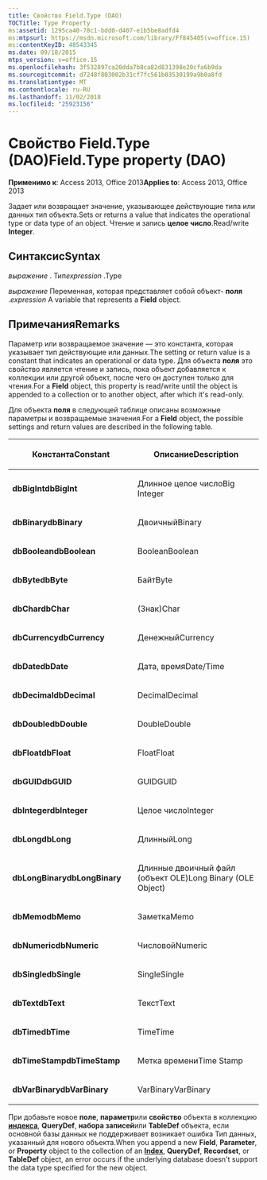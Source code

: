 ```yaml
---
title: Свойство Field.Type (DAO)
TOCTitle: Type Property
ms:assetid: 1295ca40-78c1-bdd0-d407-e1b5be8adfd4
ms:mtpsurl: https://msdn.microsoft.com/library/Ff845405(v=office.15)
ms:contentKeyID: 48543345
ms.date: 09/18/2015
mtps_version: v=office.15
ms.openlocfilehash: 3f532897ca20dda7b8ca82d831398e20cfa6b9da
ms.sourcegitcommit: d7248f803002b31cf7fc561b03530199a9b0a8fd
ms.translationtype: MT
ms.contentlocale: ru-RU
ms.lasthandoff: 11/02/2018
ms.locfileid: "25923156"
---
```

# <a name="fieldtype-property-dao"></a><span data-ttu-id="2d635-102">Свойство Field.Type (DAO)</span><span class="sxs-lookup"><span data-stu-id="2d635-102">Field.Type property (DAO)</span></span>


<span data-ttu-id="2d635-103">**Применимо к**: Access 2013, Office 2013</span><span class="sxs-lookup"><span data-stu-id="2d635-103">**Applies to**: Access 2013, Office 2013</span></span>

<span data-ttu-id="2d635-104">Задает или возвращает значение, указывающее действующие типа или данных тип объекта.</span><span class="sxs-lookup"><span data-stu-id="2d635-104">Sets or returns a value that indicates the operational type or data type of an object.</span></span> <span data-ttu-id="2d635-105">Чтение и запись **целое число**.</span><span class="sxs-lookup"><span data-stu-id="2d635-105">Read/write **Integer**.</span></span>

## <a name="syntax"></a><span data-ttu-id="2d635-106">Синтаксис</span><span class="sxs-lookup"><span data-stu-id="2d635-106">Syntax</span></span>

<span data-ttu-id="2d635-107">*выражение* . Тип</span><span class="sxs-lookup"><span data-stu-id="2d635-107">*expression* .Type</span></span>

<span data-ttu-id="2d635-108">*выражение* Переменная, которая представляет собой объект- **поля** .</span><span class="sxs-lookup"><span data-stu-id="2d635-108">*expression* A variable that represents a **Field** object.</span></span>

## <a name="remarks"></a><span data-ttu-id="2d635-109">Примечания</span><span class="sxs-lookup"><span data-stu-id="2d635-109">Remarks</span></span>

<span data-ttu-id="2d635-110">Параметр или возвращаемое значение — это константа, которая указывает тип действующие или данных.</span><span class="sxs-lookup"><span data-stu-id="2d635-110">The setting or return value is a constant that indicates an operational or data type.</span></span> <span data-ttu-id="2d635-111">Для объекта **поля** это свойство является чтение и запись, пока объект добавляется к коллекции или другой объект, после чего он доступен только для чтения.</span><span class="sxs-lookup"><span data-stu-id="2d635-111">For a **Field** object, this property is read/write until the object is appended to a collection or to another object, after which it's read-only.</span></span>

<span data-ttu-id="2d635-112">Для объекта **поля** в следующей таблице описаны возможные параметры и возвращаемые значения.</span><span class="sxs-lookup"><span data-stu-id="2d635-112">For a **Field** object, the possible settings and return values are described in the following table.</span></span>

<table>
<colgroup>
<col style="width: 50%" />
<col style="width: 50%" />
</colgroup>
<thead>
<tr class="header">
<th><p><span data-ttu-id="2d635-113">Константа</span><span class="sxs-lookup"><span data-stu-id="2d635-113">Constant</span></span></p></th>
<th><p><span data-ttu-id="2d635-114">Описание</span><span class="sxs-lookup"><span data-stu-id="2d635-114">Description</span></span></p></th>
</tr>
</thead>
<tbody>
<tr class="odd">
<td><p><span data-ttu-id="2d635-115"><strong>dbBigInt</strong></span><span class="sxs-lookup"><span data-stu-id="2d635-115"><strong>dbBigInt</strong></span></span></p></td>
<td><p><span data-ttu-id="2d635-116">Длинное целое число</span><span class="sxs-lookup"><span data-stu-id="2d635-116">Big Integer</span></span></p></td>
</tr>
<tr class="even">
<td><p><span data-ttu-id="2d635-117"><strong>dbBinary</strong></span><span class="sxs-lookup"><span data-stu-id="2d635-117"><strong>dbBinary</strong></span></span></p></td>
<td><p><span data-ttu-id="2d635-118">Двоичный</span><span class="sxs-lookup"><span data-stu-id="2d635-118">Binary</span></span></p></td>
</tr>
<tr class="odd">
<td><p><span data-ttu-id="2d635-119"><strong>dbBoolean</strong></span><span class="sxs-lookup"><span data-stu-id="2d635-119"><strong>dbBoolean</strong></span></span></p></td>
<td><p><span data-ttu-id="2d635-120">Boolean</span><span class="sxs-lookup"><span data-stu-id="2d635-120">Boolean</span></span></p></td>
</tr>
<tr class="even">
<td><p><span data-ttu-id="2d635-121"><strong>dbByte</strong></span><span class="sxs-lookup"><span data-stu-id="2d635-121"><strong>dbByte</strong></span></span></p></td>
<td><p><span data-ttu-id="2d635-122">Байт</span><span class="sxs-lookup"><span data-stu-id="2d635-122">Byte</span></span></p></td>
</tr>
<tr class="odd">
<td><p><span data-ttu-id="2d635-123"><strong>dbChar</strong></span><span class="sxs-lookup"><span data-stu-id="2d635-123"><strong>dbChar</strong></span></span></p></td>
<td><p><span data-ttu-id="2d635-124">(Знак)</span><span class="sxs-lookup"><span data-stu-id="2d635-124">Char</span></span></p></td>
</tr>
<tr class="even">
<td><p><span data-ttu-id="2d635-125"><strong>dbCurrency</strong></span><span class="sxs-lookup"><span data-stu-id="2d635-125"><strong>dbCurrency</strong></span></span></p></td>
<td><p><span data-ttu-id="2d635-126">Денежный</span><span class="sxs-lookup"><span data-stu-id="2d635-126">Currency</span></span></p></td>
</tr>
<tr class="odd">
<td><p><span data-ttu-id="2d635-127"><strong>dbDate</strong></span><span class="sxs-lookup"><span data-stu-id="2d635-127"><strong>dbDate</strong></span></span></p></td>
<td><p><span data-ttu-id="2d635-128">Дата, время</span><span class="sxs-lookup"><span data-stu-id="2d635-128">Date/Time</span></span></p></td>
</tr>
<tr class="even">
<td><p><span data-ttu-id="2d635-129"><strong>dbDecimal</strong></span><span class="sxs-lookup"><span data-stu-id="2d635-129"><strong>dbDecimal</strong></span></span></p></td>
<td><p><span data-ttu-id="2d635-130">Decimal</span><span class="sxs-lookup"><span data-stu-id="2d635-130">Decimal</span></span></p></td>
</tr>
<tr class="odd">
<td><p><span data-ttu-id="2d635-131"><strong>dbDouble</strong></span><span class="sxs-lookup"><span data-stu-id="2d635-131"><strong>dbDouble</strong></span></span></p></td>
<td><p><span data-ttu-id="2d635-132">Double</span><span class="sxs-lookup"><span data-stu-id="2d635-132">Double</span></span></p></td>
</tr>
<tr class="even">
<td><p><span data-ttu-id="2d635-133"><strong>dbFloat</strong></span><span class="sxs-lookup"><span data-stu-id="2d635-133"><strong>dbFloat</strong></span></span></p></td>
<td><p><span data-ttu-id="2d635-134">Float</span><span class="sxs-lookup"><span data-stu-id="2d635-134">Float</span></span></p></td>
</tr>
<tr class="odd">
<td><p><span data-ttu-id="2d635-135"><strong>dbGUID</strong></span><span class="sxs-lookup"><span data-stu-id="2d635-135"><strong>dbGUID</strong></span></span></p></td>
<td><p><span data-ttu-id="2d635-136">GUID</span><span class="sxs-lookup"><span data-stu-id="2d635-136">GUID</span></span></p></td>
</tr>
<tr class="even">
<td><p><span data-ttu-id="2d635-137"><strong>dbInteger</strong></span><span class="sxs-lookup"><span data-stu-id="2d635-137"><strong>dbInteger</strong></span></span></p></td>
<td><p><span data-ttu-id="2d635-138">Целое число</span><span class="sxs-lookup"><span data-stu-id="2d635-138">Integer</span></span></p></td>
</tr>
<tr class="odd">
<td><p><span data-ttu-id="2d635-139"><strong>dbLong</strong></span><span class="sxs-lookup"><span data-stu-id="2d635-139"><strong>dbLong</strong></span></span></p></td>
<td><p><span data-ttu-id="2d635-140">Длинный</span><span class="sxs-lookup"><span data-stu-id="2d635-140">Long</span></span></p></td>
</tr>
<tr class="even">
<td><p><span data-ttu-id="2d635-141"><strong>dbLongBinary</strong></span><span class="sxs-lookup"><span data-stu-id="2d635-141"><strong>dbLongBinary</strong></span></span></p></td>
<td><p><span data-ttu-id="2d635-142">Длинные двоичный файл (объект OLE)</span><span class="sxs-lookup"><span data-stu-id="2d635-142">Long Binary (OLE Object)</span></span></p></td>
</tr>
<tr class="odd">
<td><p><span data-ttu-id="2d635-143"><strong>dbMemo</strong></span><span class="sxs-lookup"><span data-stu-id="2d635-143"><strong>dbMemo</strong></span></span></p></td>
<td><p><span data-ttu-id="2d635-144">Заметка</span><span class="sxs-lookup"><span data-stu-id="2d635-144">Memo</span></span></p></td>
</tr>
<tr class="even">
<td><p><span data-ttu-id="2d635-145"><strong>dbNumeric</strong></span><span class="sxs-lookup"><span data-stu-id="2d635-145"><strong>dbNumeric</strong></span></span></p></td>
<td><p><span data-ttu-id="2d635-146">Числовой</span><span class="sxs-lookup"><span data-stu-id="2d635-146">Numeric</span></span></p></td>
</tr>
<tr class="odd">
<td><p><span data-ttu-id="2d635-147"><strong>dbSingle</strong></span><span class="sxs-lookup"><span data-stu-id="2d635-147"><strong>dbSingle</strong></span></span></p></td>
<td><p><span data-ttu-id="2d635-148">Single</span><span class="sxs-lookup"><span data-stu-id="2d635-148">Single</span></span></p></td>
</tr>
<tr class="even">
<td><p><span data-ttu-id="2d635-149"><strong>dbText</strong></span><span class="sxs-lookup"><span data-stu-id="2d635-149"><strong>dbText</strong></span></span></p></td>
<td><p><span data-ttu-id="2d635-150">Текст</span><span class="sxs-lookup"><span data-stu-id="2d635-150">Text</span></span></p></td>
</tr>
<tr class="odd">
<td><p><span data-ttu-id="2d635-151"><strong>dbTime</strong></span><span class="sxs-lookup"><span data-stu-id="2d635-151"><strong>dbTime</strong></span></span></p></td>
<td><p><span data-ttu-id="2d635-152">Time</span><span class="sxs-lookup"><span data-stu-id="2d635-152">Time</span></span></p></td>
</tr>
<tr class="even">
<td><p><span data-ttu-id="2d635-153"><strong>dbTimeStamp</strong></span><span class="sxs-lookup"><span data-stu-id="2d635-153"><strong>dbTimeStamp</strong></span></span></p></td>
<td><p><span data-ttu-id="2d635-154">Метка времени</span><span class="sxs-lookup"><span data-stu-id="2d635-154">Time Stamp</span></span></p></td>
</tr>
<tr class="odd">
<td><p><span data-ttu-id="2d635-155"><strong>dbVarBinary</strong></span><span class="sxs-lookup"><span data-stu-id="2d635-155"><strong>dbVarBinary</strong></span></span></p></td>
<td><p><span data-ttu-id="2d635-156">VarBinary</span><span class="sxs-lookup"><span data-stu-id="2d635-156">VarBinary</span></span></p></td>
</tr>
</tbody>
</table>


<span data-ttu-id="2d635-157">При добавьте новое **поле**, **параметр**или **свойство** объекта в коллекцию **[индекса](index-object-dao.md)**, **QueryDef**, **набора записей**или **TableDef** объекта, если основной базы данных не поддерживает возникает ошибка Тип данных, указанный для нового объекта.</span><span class="sxs-lookup"><span data-stu-id="2d635-157">When you append a new **Field**, **Parameter**, or **Property** object to the collection of an **[Index](index-object-dao.md)**, **QueryDef**, **Recordset**, or **TableDef** object, an error occurs if the underlying database doesn't support the data type specified for the new object.</span></span>

